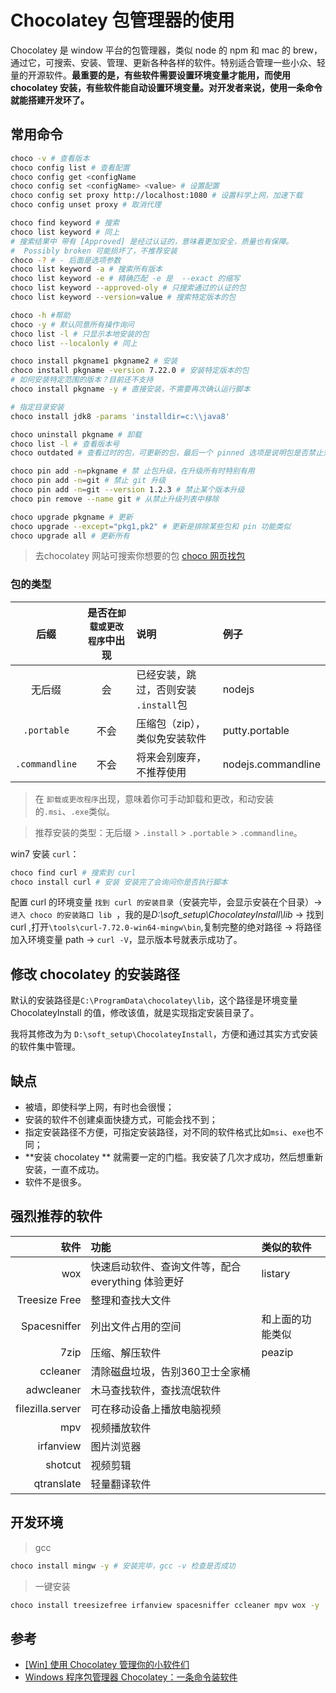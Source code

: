 # Chocolatey 包管理器的使用 

Chocolatey 是 window 平台的包管理器，类似 node 的 npm 和 mac 的 brew，通过它，可搜索、安装、管理、更新各种各样的软件。特别适合管理一些小众、轻量的开源软件。**最重要的是，有些软件需要设置环境变量才能用，而使用 chocolatey 安装，有些软件能自动设置环境变量。对开发者来说，使用一条命令就能搭建开发环了。**

## 常用命令

```bash
choco -v # 查看版本
choco config list # 查看配置
choco config get <configName 
choco config set <configName> <value> # 设置配置
choco config set proxy http://localhost:1080 # 设置科学上网，加速下载
choco config unset proxy # 取消代理

choco find keyword # 搜索
choco list keyword # 同上 
# 搜索结果中 带有 [Approved] 是经过认证的，意味着更加安全，质量也有保障。
#  Possibly broken 可能损坏了，不推荐安装
choco -? # - 后面是选项参数
choco list keyword -a # 搜索所有版本
choco list keyword -e # 精确匹配 -e 是  --exact 的缩写
choco list keyword --approved-oly # 只搜索通过的认证的包
choco list keyword --version=value # 搜索特定版本的包

choco -h #帮助
choco -y # 默认同意所有操作询问
choco list -l # 只显示本地安装的包
choco list --localonly # 同上

choco install pkgname1 pkgname2 # 安装
choco install pkgname -version 7.22.0 # 安装特定版本的包
# 如何安装特定范围的版本？目前还不支持
choco install pkgname -y # 直接安装，不需要再次确认运行脚本

# 指定目录安装
choco install jdk8 -params 'installdir=c:\\java8'

choco uninstall pkgname # 卸载
choco list -l # 查看版本号
choco outdated # 查看过时的包，可更新的包，最后一个 pinned 选项是说明包是否禁止升级

choco pin add -n=pkgname # 禁 止包升级，在升级所有时特别有用
choco pin add -n=git # 禁止 git 升级
choco pin add -n=git --version 1.2.3 # 禁止某个版本升级
choco pin remove --name git # 从禁止升级列表中移除

choco upgrade pkgname # 更新
choco upgrade --except="pkg1,pk2" # 更新是排除某些包和 pin 功能类似
choco upgrade all # 更新所有
```

> 去chocolatey 网站可搜索你想要的包 [choco 网页找包](https://chocolatey.org/packages)


### 包的类型


|后缀 |是否在`卸载或更改程序`中出现|说明|例子|
|:---:|:------------------------:|:---|:--|
|无后缀|会|已经安装，跳过，否则安装 `.install`包|nodejs|
|`.portable`|不会|压缩包（zip），类似免安装软件|putty.portable|
|`.commandline`|不会|将来会别废弃，不推荐使用|nodejs.commandline|



> 在 `卸载或更改程序`出现，意味着你可手动卸载和更改，和动安装的`.msi`、`.exe`类似。

> 推荐安装的类型：无后缀 > `.install` > `.portable` > `.commandline`。


win7 安装 `curl`：
```bash
choco find curl # 搜索到 curl
choco install curl # 安装 安装完了会询问你是否执行脚本
```
配置 curl 的环境变量
`找到 curl 的安装目录`（安装完毕，会显示安装在个目录）→ `进入 choco 的安装路口 lib `，我的是*D:\soft_setup\ChocolateyInstall\lib* → 找到 curl ,打开`\tools\curl-7.72.0-win64-mingw\bin`,复制完整的绝对路径 → 将路径加入环境变量 path → `curl -V`，显示版本号就表示成功了。

## 修改 chocolatey 的安装路径

默认的安装路径是`C:\ProgramData\chocolatey\lib`，这个路径是环境变量 ChocolateyInstall 的值，修改该值，就是实现指定安装目录了。

我将其修改为为 `D:\soft_setup\ChocolateyInstall`，方便和通过其实方式安装的软件集中管理。

## 缺点

- 被墙，即使科学上网，有时也会很慢；
- 安装的软件不创建桌面快捷方式，可能会找不到；
- 指定安装路径不方便，可指定安装路径，对不同的软件格式比如`msi`、`exe`也不同；
- **安装 chocolatey ** 就需要一定的门槛。我安装了几次才成功，然后想重新安装，一直不成功。
- 软件不是很多。

## 强烈推荐的软件


|          软件|功能                      |类似的软件|
|-------------:|:------------------------|:---------|
|       wox|快速启动软件、查询文件等，配合 everything 体验更好|listary|
| Treesize Free|整理和查找大文件||
| Spacesniffer|列出文件占用的空间|和上面的功能类似|
|              7zip|压缩、解压软件|peazip|
|    ccleaner|清除磁盘垃圾，告别360卫士全家桶||
| adwcleaner|木马查找软件，查找流氓软件||
|filezilla.server|可在移动设备上播放电脑视频||
|mpv|视频播放软件||
|irfanview|图片浏览器||
|shotcut|视频剪辑||
|qtranslate|轻量翻译软件||

## 开发环境

> gcc

```bash
choco install mingw -y # 安装完毕，gcc -v 检查是否成功
```

> 一键安装

```bash
choco install treesizefree irfanview spacesniffer ccleaner mpv wox -y
```

## 参考

- [[Win] 使用 Chocolatey 管理你的小软件们](https://zhuanlan.zhihu.com/p/42441423)
- [Windows 程序包管理器 Chocolatey：一条命令装软件](https://www.cnblogs.com/sitoi/p/11811399.html)

